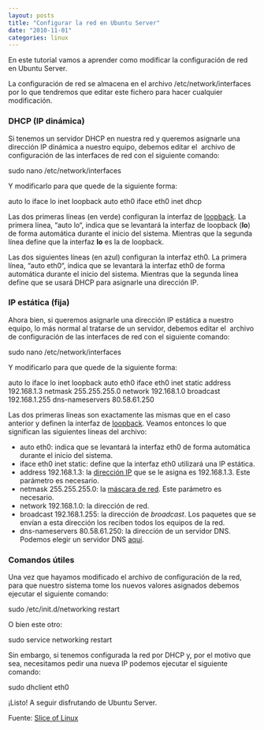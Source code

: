 ```yaml
---
layout: posts
title: "Configurar la red en Ubuntu Server"
date: "2010-11-01"
categories: linux
---
```


En este tutorial vamos a aprender como modificar la configuración de red en Ubuntu Server.

La configuración de red se almacena en el archivo /etc/network/interfaces por lo que tendremos que editar este fichero para hacer cualquier modificación.

### DHCP (IP dinámica)

Si tenemos un servidor DHCP en nuestra red y queremos asignarle una dirección IP dinámica a nuestro equipo, debemos editar el  archivo de configuración de las interfaces de red con el siguiente comando:

sudo nano /etc/network/interfaces

Y modificarlo para que quede de la siguiente forma:

auto lo
iface lo inet loopback
auto eth0
iface eth0 inet dhcp

Las dos primeras líneas (en verde) configuran la interfaz de [loopback](https://es.wikipedia.org/wiki/Loopback "Loopback en la Wikipedia"). La primera línea, “auto lo“, indica que se levantará la interfaz de loopback (**lo**) de forma automática durante el inicio del sistema. Mientras que la segunda línea define que la interfaz **lo** es la de loopback.

Las dos siguientes líneas (en azul) configuran la interfaz eth0. La primera línea, “auto eth0“, indica que se levantará la interfaz eth0 de forma automática durante el inicio del sistema. Mientras que la segunda línea define que se usará DHCP para asignarle una dirección IP.

### IP estática (fija)

Ahora bien, si queremos asignarle una dirección IP estática a nuestro equipo, lo más normal al tratarse de un servidor, debemos editar el  archivo de configuración de las interfaces de red con el siguiente comando:

sudo nano /etc/network/interfaces

Y modificarlo para que quede de la siguiente forma:

auto lo
iface lo inet loopback
auto eth0
iface eth0 inet static
address 192.168.1.3
netmask 255.255.255.0
network 192.168.1.0
broadcast 192.168.1.255
dns-nameservers 80.58.61.250

Las dos primeras líneas son exactamente las mismas que en el caso anterior y definen la interfaz de [loopback](https://es.wikipedia.org/wiki/Loopback "Loopback en la Wikipedia"). Veamos entonces lo que significan las siguientes líneas del archivo:

- auto eth0: indica que se levantará la interfaz eth0 de forma automática durante el inicio del sistema.
- iface eth0 inet static: define que la interfaz eth0 utilizará una IP estática.
- address 192.168.1.3: la [dirección IP](https://es.wikipedia.org/wiki/Direcci%C3%B3n_IP "Dirección IP en la Wikipedia") que se le asigna es 192.168.1.3. Este parámetro es necesario.
- netmask 255.255.255.0: la [máscara de red](https://es.wikipedia.org/wiki/M%C3%A1scara_de_red "Máscara de red en la Wikipedia"). Este parámetro es necesario.
- network 192.168.1.0: la dirección de red.
- broadcast 192.168.1.255: la dirección de _broadcast_. Los paquetes que se envían a esta dirección los reciben todos los equipos de la red.
- dns-nameservers 80.58.61.250: la dirección de un servidor DNS. Podemos elegir un servidor DNS [aquí](https://www.adslayuda.com/index.php?module=FSDns&order=info "DNS de las operadoras").

### Comandos útiles

Una vez que hayamos modificado el archivo de configuración de la red, para que nuestro sistema tome los nuevos valores asignados debemos ejecutar el siguiente comando:

sudo /etc/init.d/networking restart

O bien este otro:

sudo service networking restart

Sin embargo, si tenemos configurada la red por DHCP y, por el motivo que sea, necesitamos pedir una nueva IP podemos ejecutar el siguiente comando:

sudo dhclient eth0

¡Listo! A seguir disfrutando de Ubuntu Server.

Fuente: [Slice of Linux](https://sliceoflinux.com/2009/09/01/configurar-la-red-en-ubuntu-server)
